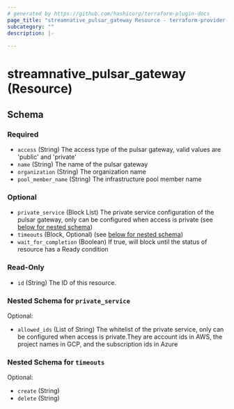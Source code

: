 ```yaml
---
# generated by https://github.com/hashicorp/terraform-plugin-docs
page_title: "streamnative_pulsar_gateway Resource - terraform-provider-streamnative"
subcategory: ""
description: |-
  
---
```


# streamnative_pulsar_gateway (Resource)





<!-- schema generated by tfplugindocs -->
## Schema

### Required

- `access` (String) The access type of the pulsar gateway, valid values are 'public' and 'private'
- `name` (String) The name of the pulsar gateway
- `organization` (String) The organization name
- `pool_member_name` (String) The infrastructure pool member name

### Optional

- `private_service` (Block List) The private service configuration of the pulsar gateway, only can be configured when access is private (see [below for nested schema](#nestedblock--private_service))
- `timeouts` (Block, Optional) (see [below for nested schema](#nestedblock--timeouts))
- `wait_for_completion` (Boolean) If true, will block until the status of resource has a Ready condition

### Read-Only

- `id` (String) The ID of this resource.

<a id="nestedblock--private_service"></a>
### Nested Schema for `private_service`

Optional:

- `allowed_ids` (List of String) The whitelist of the private service, only can be configured when access is private.They are account ids in AWS, the project names in GCP, and the subscription ids in Azure


<a id="nestedblock--timeouts"></a>
### Nested Schema for `timeouts`

Optional:

- `create` (String)
- `delete` (String)
